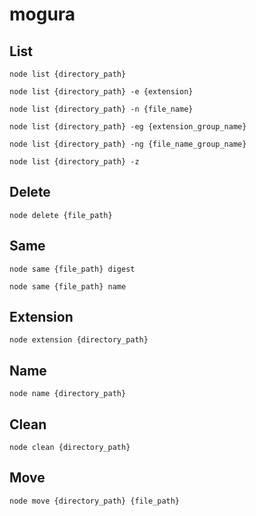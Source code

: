 # mogura

## List

```
node list {directory_path}
```

```
node list {directory_path} -e {extension}
```

```
node list {directory_path} -n {file_name}
```

```
node list {directory_path} -eg {extension_group_name}
```

```
node list {directory_path} -ng {file_name_group_name}
```

```
node list {directory_path} -z
```

## Delete

```
node delete {file_path}
```

## Same

```
node same {file_path} digest
```

```
node same {file_path} name
```

## Extension

```
node extension {directory_path}
```

## Name

```
node name {directory_path}
```

## Clean

```
node clean {directory_path}
```

## Move

```
node move {directory_path} {file_path}
```
